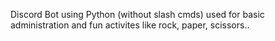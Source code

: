 Discord Bot using Python (without slash cmds) used for basic administration and fun activites like rock, paper, scissors..
